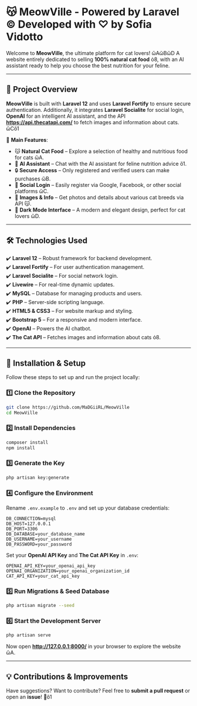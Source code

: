 # 😽 MeowVille - Powered by Laravel © Developed with ♡ by Sofia Vidotto

Welcome to **MeowVille**, the ultimate platform for cat lovers! ὣAὣBὣD
A website entirely dedicated to selling **100% natural cat food** ὀ8, with an AI assistant ready to help you choose the best nutrition for your feline. 

---

## 🎨 Project Overview

**MeowVille** is built with **Laravel 12** and uses **Laravel Fortify** to ensure secure authentication. Additionally, it integrates **Laravel Socialite** for social login, **OpenAI** for an intelligent AI assistant, and the API **https://api.thecatapi.com/** to fetch images and information about cats. ὣCὃ1

📌 **Main Features**:  
- 😽 **Natural Cat Food** – Explore a selection of healthy and nutritious food for cats ὣA.  
- 🤖 **AI Assistant** – Chat with the AI assistant for feline nutrition advice ὃ1.  
- 🔒 **Secure Access** – Only registered and verified users can make purchases ὣB.  
- 👥 **Social Login** – Easily register via Google, Facebook, or other social platforms ὣC.  
- 🌟 **Images & Info** – Get photos and details about various cat breeds via API 😽.  
- 🌚 **Dark Mode Interface** – A modern and elegant design, perfect for cat lovers ὣD.  

---

## 🛠️ Technologies Used

✔️ **Laravel 12** – Robust framework for backend development.  
✔️ **Laravel Fortify** – For user authentication management.  
✔️ **Laravel Socialite** – For social network login.  
✔️ **Livewire** – For real-time dynamic updates.  
✔️ **MySQL** – Database for managing products and users.  
✔️ **PHP** – Server-side scripting language.  
✔️ **HTML5 & CSS3** – For website markup and styling.  
✔️ **Bootstrap 5** – For a responsive and modern interface.  
✔️ **OpenAI** – Powers the AI chatbot.  
✔️ **The Cat API** – Fetches images and information about cats ὀ8.  

---

## 👅 Installation & Setup

Follow these steps to set up and run the project locally:

### 1️⃣ Clone the Repository  
```bash
git clone https://github.com/MaDGiiRL/MeowVille
cd MeowVille
```

### 2️⃣ Install Dependencies  
```bash
composer install
npm install
```

### 3️⃣ Generate the Key 
```bash
php artisan key:generate
```

### 4️⃣ Configure the Environment  
Rename `.env.example` to `.env` and set up your database credentials:  
```env
DB_CONNECTION=mysql
DB_HOST=127.0.0.1
DB_PORT=3306
DB_DATABASE=your_database_name
DB_USERNAME=your_username
DB_PASSWORD=your_password
```

Set your **OpenAI API Key** and **The Cat API Key** in `.env`:  
```env
OPENAI_API_KEY=your_openai_api_key
OPENAI_ORGANIZATION=your_openai_organization_id
CAT_API_KEY=your_cat_api_key
```

### 5️⃣ Run Migrations & Seed Database  
```bash
php artisan migrate --seed
```

### 6️⃣ Start the Development Server  
```bash
php artisan serve
```

Now open **http://127.0.0.1:8000/** in your browser to explore the website ὣA.

---

## 💡 Contributions & Improvements

Have suggestions? Want to contribute? Feel free to **submit a pull request** or open an **issue**! 🚀ὃ1